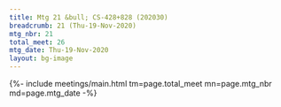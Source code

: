 ```yaml
---
title: Mtg 21 &bull; CS-428+828 (202030)
breadcrumb: 21 (Thu-19-Nov-2020)
mtg_nbr: 21
total_meet: 26
mtg_date: Thu-19-Nov-2020
layout: bg-image
---
```


{%- include meetings/main.html
    tm=page.total_meet
    mn=page.mtg_nbr
    md=page.mtg_date
-%}
